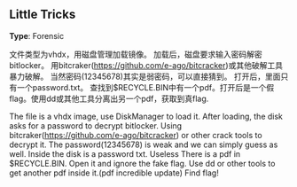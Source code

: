 ## Little Tricks

**Type**: Forensic

文件类型为vhdx，用磁盘管理加载镜像。
加载后，磁盘要求输入密码解密bitlocker。
用bitcraker(https://github.com/e-ago/bitcracker)或其他破解工具暴力破解。
当然密码(12345678)其实是弱密码，可以直接猜到。
打开后，里面只有一个password.txt。
查找到$RECYCLE.BIN中有一个pdf。打开后是一个假flag。使用dd或其他工具分离出另一个pdf，获取到真flag.



The file is a vhdx image, use DiskManager to load it.
After loading, the disk asks for a password to decrypt bitlocker.
Using bitcraker(https://github.com/e-ago/bitcracker) or other crack tools to decrypt it.
The password(12345678) is weak and we can simply guess as well.
Inside the disk is a password txt. Useless
There is a pdf in $RECYCLE.BIN. Open it and ignore the fake flag. Use dd or other tools to get another pdf inside it.(pdf incredible update) 
Find flag!
